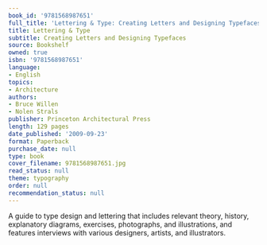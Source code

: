 ```yaml
---
book_id: '9781568987651'
full_title: 'Lettering & Type: Creating Letters and Designing Typefaces'
title: Lettering & Type
subtitle: Creating Letters and Designing Typefaces
source: Bookshelf
owned: true
isbn: '9781568987651'
language:
- English
topics:
- Architecture
authors:
- Bruce Willen
- Nolen Strals
publisher: Princeton Architectural Press
length: 129 pages
date_published: '2009-09-23'
format: Paperback
purchase_date: null
type: book
cover_filename: 9781568987651.jpg
read_status: null
theme: typography
order: null
recommendation_status: null
---
```

A guide to type design and lettering that includes relevant theory, history, explanatory diagrams, exercises, photographs, and illustrations, and features interviews with various designers, artists, and illustrators.

